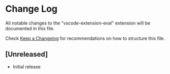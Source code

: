 # Change Log

All notable changes to the "vscode-extension-eval" extension will be documented in this file.

Check [Keep a Changelog](http://keepachangelog.com/) for recommendations on how to structure this file.

## [Unreleased]

- Initial release
